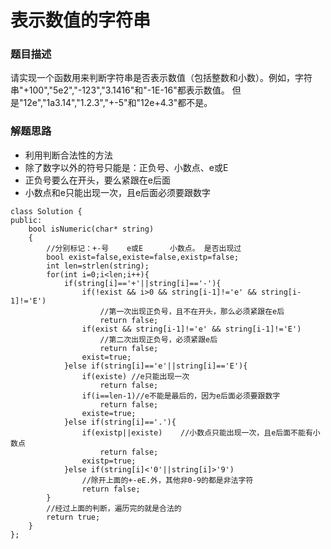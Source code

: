 ﻿# 表示数值的字符串
### 题目描述
请实现一个函数用来判断字符串是否表示数值（包括整数和小数）。例如，字符串"+100","5e2","-123","3.1416"和"-1E-16"都表示数值。 但是"12e","1a3.14","1.2.3","+-5"和"12e+4.3"都不是。

### 解题思路
* 利用判断合法性的方法
* 除了数字以外的符号只能是：正负号、小数点、e或E
* 正负号要么在开头，要么紧跟在e后面
* 小数点和e只能出现一次，且e后面必须要跟数字

```
class Solution {
public:
    bool isNumeric(char* string)
    {
        //分别标记：+-号    e或E      小数点。 是否出现过
        bool exist=false,existe=false,existp=false;
        int len=strlen(string);
        for(int i=0;i<len;i++){
            if(string[i]=='+'||string[i]=='-'){
                if(!exist && i>0 && string[i-1]!='e' && string[i-1]!='E')
                    //第一次出现正负号，且不在开头，那么必须紧跟在e后
                    return false;
                if(exist && string[i-1]!='e' && string[i-1]!='E')
                    //第二次出现正负号，必须紧跟e后
                    return false;
                exist=true;
            }else if(string[i]=='e'||string[i]=='E'){
                if(existe) //e只能出现一次
                    return false;
                if(i==len-1)//e不能是最后的，因为e后面必须要跟数字
                    return false;
                existe=true;
            }else if(string[i]=='.'){
                if(existp||existe)    //小数点只能出现一次，且e后面不能有小数点
                    return false;
                existp=true;
            }else if(string[i]<'0'||string[i]>'9')
                //除开上面的+-eE.外，其他非0-9的都是非法字符
                return false;
        }
        //经过上面的判断，遍历完的就是合法的
        return true;
    }
};
```

